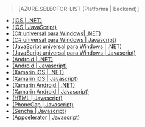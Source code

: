 ﻿> [AZURE.SELECTOR-LIST (Platforma | Backend)]
- [(iOS | .NET)](/es-es/documentation/articles/mobile-services-dotnet-backend-ios-get-started/)
- [(iOS | JavaScript)](/es-es/documentation/articles/mobile-services-ios-get-started/)
- [(C# universal para Windows| .NET)](/es-es/documentation/articles/mobile-services-dotnet-backend-windows-store-dotnet-get-started/)
- [(C# universal para Windows | Javascript)](/es-es/documentation/articles/mobile-services-javascript-backend-windows-store-dotnet-get-started/)
- [(JavaScript universal para Windows | .NET)](/es-es/documentation/articles/mobile-services-dotnet-backend-windows-store-javascript-get-started/)
- [(JavaScript universal para Windows | Javascript)](/es-es/documentation/articles/mobile-services-javascript-backend-windows-store-javascript-get-started/)
- [(Android | .NET)](/es-es/documentation/articles/mobile-services-dotnet-backend-android-get-started-EC/)
- [(Android | Javascript)](/es-es/documentation/articles/mobile-services-android-get-started-EC/)
- [(Xamarin iOS | .NET)](/es-es/documentation/articles/mobile-services-dotnet-backend-xamarin-ios-get-started/)
- [(Xamarin iOS | Javascript)](/es-es/documentation/articles/partner-xamarin-mobile-services-ios-get-started/)
- [(Xamarin Android | .NET)](/es-es/documentation/articles/mobile-services-dotnet-backend-xamarin-android-get-started/)
- [(Xamarin Android | Javascript)](/es-es/documentation/articles/partner-xamarin-mobile-services-android-get-started/)
- [(HTML | Javascript)](/es-es/documentation/articles/mobile-services-html-get-started/)
- [(PhoneGap | Javascript)](/es-es/documentation/articles/mobile-services-javascript-backend-phonegap-get-started/)
- [(Sencha | Javascript)](/es-es/documentation/articles/partner-sencha-mobile-services-get-started/)
- [(Appcelerator | Javascript)](/es-es/documentation/articles/partner-appcelerator-mobile-services-javascript-backend-appcelerator-get-started/)

<!--HONumber=45--> 
